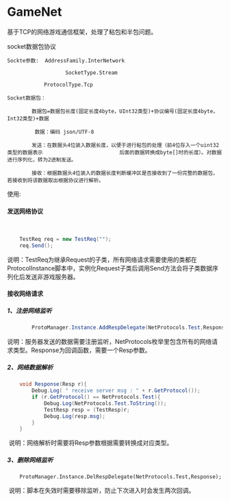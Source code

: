 # GameNet
基于TCP的网络游戏通信框架，处理了粘包和半包问题。


socket数据包协议

	Sockte参数:  AddressFamily.InterNetwork

 		               SocketType.Stream

				ProtocolType.Tcp

	Socket数据包：

			数据包=数据包长度(固定长度4byte，UInt32类型)+协议编号(固定长度4byte，Int32类型)+数据

			 数据：编码 json/UTF-8

			发送：在数据头4位装入数据长度，以便于进行粘包的处理（前4位存入一个uint32类型的数据表示							后面的数据转换成byte[]时的长度）。对数据进行序列化，转为2进制发送。

			接收：根据数据头4位装入的数据长度判断缓冲区是否接收到了一份完整的数据包，若接收到将该数据取出根据协议进行解析。


使用:
#### 发送网络协议

​	

```c#
    TestReq req = new TestReq("");
    req.Send();
```

​		说明：TestReq为继承Request的子类，所有网络请求需要使用的类都在ProtocolInstance脚本中，实例化Request子类后调用Send方法会将子类数据序列化后发送非游戏服务器。

#### 接收网络请求

##### 1、注册网络监听

``` c#
        ProtoManager.Instance.AddRespDelegate(NetProtocols.Test,Response);
```

​		说明：服务器发送的数据需要注册监听，NetProtocols枚举里包含所有的网络请求类型。Response为回调函数，需要一个Resp参数。

##### 2、网络数据解析

``` c#
	void Response(Resp r){
        Debug.Log( " receive server msg : " + r.GetProtocol());
        if (r.GetProtocol() == NetProtocols.Test){
            Debug.Log(NetProtocols.Test.ToString());
            TestResp resp = (TestResp)r;
            Debug.Log(resp.msg);
        }
	}
```

​		说明：网络解析时需要将Resp参数根据需要转换成对应类型。

##### 3、删除网络监听

``` 
    ProtoManager.Instance.DelRespDelegate(NetProtocols.Test,Response);
```

​		说明：脚本在失效时需要移除监听，防止下次进入时会发生两次回调。
